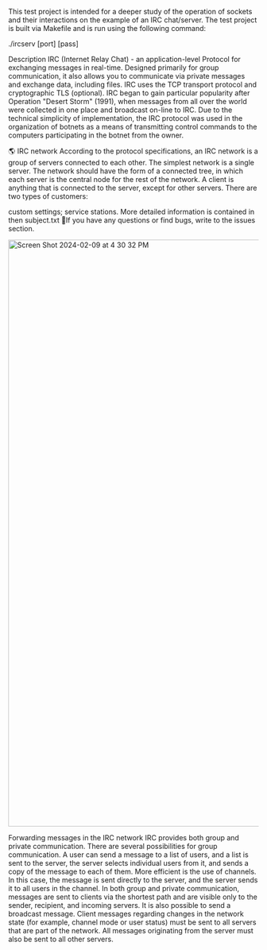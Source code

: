 This test project is intended for a deeper study of the operation of sockets and their interactions on the example of an IRC chat/server. The test project is built via Makefile and is run using the following command:

./ircserv [port] [pass]


 Description
IRC (Internet Relay Chat) - an application-level Protocol for exchanging messages in real-time. Designed primarily for group communication, it also allows you to communicate via private messages and exchange data, including files. IRC uses the TCP transport protocol and cryptographic TLS (optional). IRC began to gain particular popularity after Operation "Desert Storm" (1991), when messages from all over the world were collected in one place and broadcast on-line to IRC. Due to the technical simplicity of implementation, the IRC protocol was used in the organization of botnets as a means of transmitting control commands to the computers participating in the botnet from the owner.

🌎 IRC network
According to the protocol specifications, an IRC network is a group of servers connected to each other. The simplest network is a single server. The network should have the form of a connected tree, in which each server is the central node for the rest of the network. A client is anything that is connected to the server, except for other servers. There are two types of customers:

custom settings;
service stations.
More detailed information is contained in then subject.txt 📌If you have any questions or find bugs, write to the issues section.

<img width="1181" alt="Screen Shot 2024-02-09 at 4 30 32 PM" src="https://github.com/smorayzmaaitat/ft_irc/assets/65847371/380518d0-692d-4fd7-b608-336ce189342d">

Forwarding messages in the IRC network
IRC provides both group and private communication. There are several possibilities for group communication. A user can send a message to a list of users, and a list is sent to the server, the server selects individual users from it, and sends a copy of the message to each of them. More efficient is the use of channels. In this case, the message is sent directly to the server, and the server sends it to all users in the channel. In both group and private communication, messages are sent to clients via the shortest path and are visible only to the sender, recipient, and incoming servers. It is also possible to send a broadcast message. Client messages regarding changes in the network state (for example, channel mode or user status) must be sent to all servers that are part of the network. All messages originating from the server must also be sent to all other servers.
